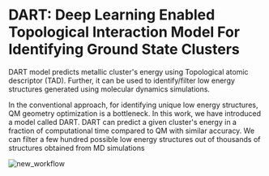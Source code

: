 # DART: Deep Learning Enabled Topological Interaction Model For Identifying Ground State Clusters
DART model predicts metallic cluster's energy using Topological atomic descriptor (TAD). Further, it can be used to identify/filter low energy structures generated using molecular dynamics simulations.

In the conventional approach, for identifying unique low energy structures, QM geometry optimization is a bottleneck. In this work, we have introduced a model called DART. DART can predict a given cluster's energy in a fraction of computational time compared to QM with similar accuracy. We can filter a few hundred possible low energy structures out of thousands of structures obtained from MD simulations

![new_workflow](https://user-images.githubusercontent.com/24433906/110602836-5f68e500-81ac-11eb-8806-1f1f270861b7.png)
